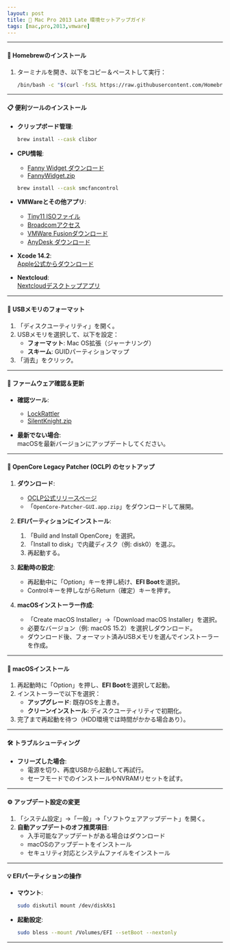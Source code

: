 ```yaml
---
layout: post
title: 🎯 Mac Pro 2013 Late 環境セットアップガイド
tags: [mac,pro,2013,vmware]
---
```


---
#### 🍺 **Homebrewのインストール**  
1. ターミナルを開き、以下をコピー＆ペーストして実行：  
   ```bash
   /bin/bash -c "$(curl -fsSL https://raw.githubusercontent.com/Homebrew/install/HEAD/install.sh)"
   ```

---

#### 📋 **便利ツールのインストール**  

- **クリップボード管理**:  
  ```bash
  brew install --cask clibor
  ```

- **CPU情報**:  
  - [Fanny Widget ダウンロード](https://www.fannywidget.com/)  
  - [FannyWidget.zip](https://fannywidget.com/FannyWidget.zip)  
  ```bash
  brew install --cask smcfancontrol
  ```

- **VMWareとその他アプリ**:  
  - [Tiny11 ISOファイル](https://archive.org/download/tiny11-2409/tiny11%2024H2%20AMD64.iso)  
  - [Broadcomアクセス](https://access.broadcom.com/default/ui/v1/signin/)  
  - [VMWare Fusionダウンロード](https://support.broadcom.com/group/ecx/productdownloads?subfamily=VMware+Fusion)  
  - [AnyDesk ダウンロード](https://anydesk.com/ja/downloads/)  

- **Xcode 14.2**:  
  [Apple公式からダウンロード](https://developer.apple.com/download/all/?q=xcode)  

- **Nextcloud**:  
  [Nextcloudデスクトップアプリ](https://nextcloud.com/install/#desktop-files)  

---

#### 💽 **USBメモリのフォーマット**  

1. 「ディスクユーティリティ」を開く。  
2. USBメモリを選択して、以下を設定：  
   - **フォーマット**: Mac OS拡張（ジャーナリング）  
   - **スキーム**: GUIDパーティションマップ  
3. 「消去」をクリック。

---

#### 🔄 **ファームウェア確認＆更新**  

- **確認ツール**:  
  - [LockRattler](https://eclecticlight.co/lockrattler-systhist/)  
  - [SilentKnight.zip](https://eclecticlight.co/wp-content/uploads/2024/09/silentknight211.zip)  

- **最新でない場合**:  
  macOSを最新バージョンにアップデートしてください。

---

#### 🍎 **OpenCore Legacy Patcher (OCLP) のセットアップ**  

1. **ダウンロード**:  
   - [OCLP公式リリースページ](https://github.com/dortania/OpenCore-Legacy-Patcher/releases)  
   - 「`OpenCore-Patcher-GUI.app.zip`」をダウンロードして展開。  

2. **EFIパーティションにインストール**:  
   1. 「Build and Install OpenCore」を選択。  
   2. 「Install to disk」で内蔵ディスク（例: disk0）を選ぶ。  
   3. 再起動する。  

3. **起動時の設定**:  
   - 再起動中に「Option」キーを押し続け、**EFI Boot**を選択。  
   - Controlキーを押しながらReturn（確定）キーを押す。  

4. **macOSインストーラー作成**:  
   - 「Create macOS Installer」→「Download macOS Installer」を選択。  
   - 必要なバージョン（例: macOS 15.2）を選択しダウンロード。  
   - ダウンロード後、フォーマット済みUSBメモリを選んでインストーラーを作成。  

---

#### 🚀 **macOSインストール**  

1. 再起動時に「Option」を押し、**EFI Boot**を選択して起動。  
2. インストーラーで以下を選択：  
   - **アップグレード**: 既存OSを上書き。  
   - **クリーンインストール**: ディスクユーティリティで初期化。  
3. 完了まで再起動を待つ（HDD環境では時間がかかる場合あり）。  

---

#### 🛠️ **トラブルシューティング**  

- **フリーズした場合**:  
  - 電源を切り、再度USBから起動して再試行。  
  - セーフモードでのインストールやNVRAMリセットを試す。  

---

#### ⚙️ **アップデート設定の変更**  

1. 「システム設定」→「一般」→「ソフトウェアアップデート」を開く。  
2. **自動アップデートのオフ推奨項目**:  
   - 入手可能なアップデートがある場合はダウンロード  
   - macOSのアップデートをインストール  
   - セキュリティ対応とシステムファイルをインストール  

---

#### 💡 **EFIパーティションの操作**  

- **マウント**:  
  ```bash
  sudo diskutil mount /dev/diskXs1
  ```

- **起動設定**:  
  ```bash
  sudo bless --mount /Volumes/EFI --setBoot --nextonly
  ```  

--- 
